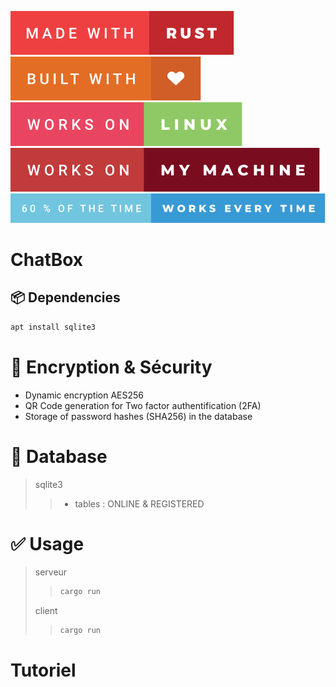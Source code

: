 ![made-with-rust](img/made-with-rust.svg?style=centerme)
![built-with-love](img/built-with-love.svg?style=centerme)
![works-on-linux](img/works-on-linux.svg?style=centerme)
![works-on-my-machine](img/works-on-my-machine.svg?style=centerme)
![60-of-the-time-works-every-time](img/60-of-the-time-works-every-time.svg?style=centerme)

# ChatBox

## 📦 Dependencies
```bash
apt install sqlite3
```

# 🔐 Encryption & Sécurity
- Dynamic encryption AES256
- QR Code generation for Two factor authentification (2FA)
- Storage of password hashes (SHA256) in the database

# 🎨 Database
> sqlite3
>> - tables : ONLINE & REGISTERED

# ✅ Usage
> serveur
>>```bash
>>cargo run
>>```
> client
>>```bash
>>cargo run
>>```

# Tutoriel